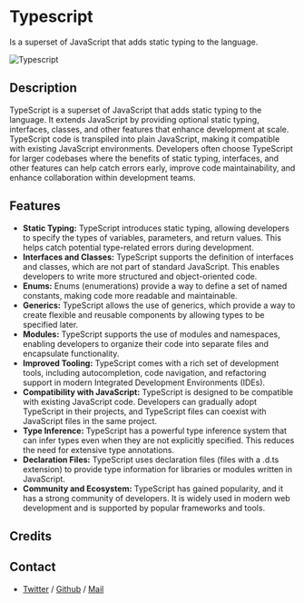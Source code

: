 # Typescript
Is a superset of JavaScript that adds static typing to the language.

![Typescript](https://blogs.sap.com/wp-content/uploads/2021/11/image3.jpeg)

## Description
TypeScript is a superset of JavaScript that adds static typing to the language. It extends JavaScript by providing optional static typing, interfaces, classes, and other features that enhance development at scale. TypeScript code is transpiled into plain JavaScript, making it compatible with existing JavaScript environments. Developers often choose TypeScript for larger codebases where the benefits of static typing, interfaces, and other features can help catch errors early, improve code maintainability, and enhance collaboration within development teams.

## Features
 * **Static Typing:** TypeScript introduces static typing, allowing developers to specify the types of variables, parameters, and return values. This helps catch potential type-related errors during development.
 * **Interfaces and Classes:** TypeScript supports the definition of interfaces and classes, which are not part of standard JavaScript. This enables developers to write more structured and object-oriented code.
 * **Enums:** Enums (enumerations) provide a way to define a set of named constants, making code more readable and maintainable.
 * **Generics:** TypeScript allows the use of generics, which provide a way to create flexible and reusable components by allowing types to be specified later.
 * **Modules:** TypeScript supports the use of modules and namespaces, enabling developers to organize their code into separate files and encapsulate functionality.
 * **Improved Tooling:** TypeScript comes with a rich set of development tools, including autocompletion, code navigation, and refactoring support in modern Integrated Development Environments (IDEs).
 * **Compatibility with JavaScript:** TypeScript is designed to be compatible with existing JavaScript code. Developers can gradually adopt TypeScript in their projects, and TypeScript files can coexist with JavaScript files in the same project.
 * **Type Inference:** TypeScript has a powerful type inference system that can infer types even when they are not explicitly specified. This reduces the need for extensive type annotations.
 * **Declaration Files:** TypeScript uses declaration files (files with a .d.ts extension) to provide type information for libraries or modules written in JavaScript.
 * **Community and Ecosystem:** TypeScript has gained popularity, and it has a strong community of developers. It is widely used in modern web development and is supported by popular frameworks and tools.

## Credits

## Contact
 * [Twitter](https://www.twitter.com/sakhilelindah) / [Github](https://github.com/sakhi-4096) / [Mail](mailto:sakhilelindah@protonmail.com)